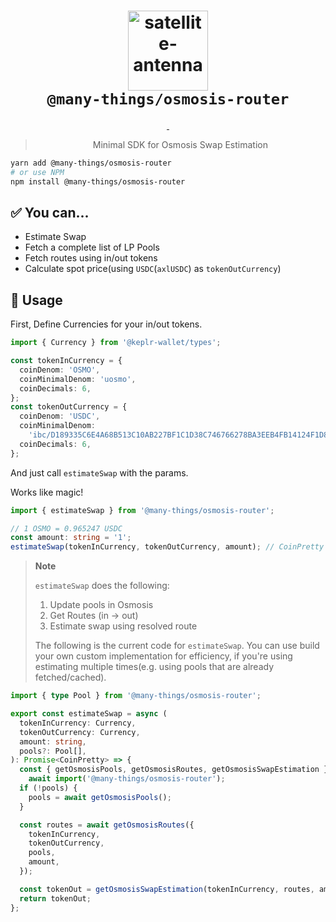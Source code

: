<h1 align="center">
  <img alt="satellite-antenna" src="https://emojipedia-us.s3.amazonaws.com/source/microsoft-teams/337/satellite-antenna_1f4e1.png" width="128px" />
  <br />
  <code>@many-things/osmosis-router</code>
</h1>

<p align="center">
  <a aria-label="NPM version" href="https://www.npmjs.com/package/@many-things/osmosis-router">
    <img alt="" src="https://img.shields.io/npm/v/@many-things/osmosis-router.svg?style=for-the-badge&labelColor=000000">
  </a>
  <!-- <a aria-label="NPM downloads" href="https://github.com/">
    <img alt="" src="https://img.shields.io/npm/dt/@many-things/osmosis-router?style=for-the-badge&labelColor=000">
  </a> -->
  <a aria-label="License" href="https://www.npmjs.com/package/@many-things/osmosis-router">
    <img alt="" src="https://img.shields.io/npm/l/@many-things/osmosis-router.svg?style=for-the-badge&labelColor=000000">
  </a>
</p>

<blockquote align="center">
Minimal SDK for Osmosis Swap Estimation
</blockquote>

```bash
yarn add @many-things/osmosis-router
# or use NPM
npm install @many-things/osmosis-router
```

## ✅ You can...

- Estimate Swap
- Fetch a complete list of LP Pools
- Fetch routes using in/out tokens
- Calculate spot price(using `USDC`(`axlUSDC`) as `tokenOutCurrency`)

## 🚀 Usage

First, Define Currencies for your in/out tokens.

```ts
import { Currency } from '@keplr-wallet/types';

const tokenInCurrency = {
  coinDenom: 'OSMO',
  coinMinimalDenom: 'uosmo',
  coinDecimals: 6,
};
const tokenOutCurrency = {
  coinDenom: 'USDC',
  coinMinimalDenom:
    'ibc/D189335C6E4A68B513C10AB227BF1C1D38C746766278BA3EEB4FB14124F1D858',
  coinDecimals: 6,
};
```

And just call `estimateSwap` with the params.

Works like magic!

```ts
import { estimateSwap } from '@many-things/osmosis-router';

// 1 OSMO = 0.965247 USDC
const amount: string = '1';
estimateSwap(tokenInCurrency, tokenOutCurrency, amount); // CoinPretty (0.965247 USDC)
```

> **Note**<br />
>
> `estimateSwap` does the following:
>
> 1. Update pools in Osmosis
> 2. Get Routes (in -> out)
> 3. Estimate swap using resolved route
>
> The following is the current code for `estimateSwap`.
> You can use build your own custom implementation for efficiency, if you're using estimating multiple times(e.g. using pools that are already fetched/cached).

```ts
import { type Pool } from '@many-things/osmosis-router';

export const estimateSwap = async (
  tokenInCurrency: Currency,
  tokenOutCurrency: Currency,
  amount: string,
  pools?: Pool[],
): Promise<CoinPretty> => {
  const { getOsmosisPools, getOsmosisRoutes, getOsmosisSwapEstimation } =
    await import('@many-things/osmosis-router');
  if (!pools) {
    pools = await getOsmosisPools();
  }

  const routes = await getOsmosisRoutes({
    tokenInCurrency,
    tokenOutCurrency,
    pools,
    amount,
  });

  const tokenOut = getOsmosisSwapEstimation(tokenInCurrency, routes, amount);
  return tokenOut;
};
```
